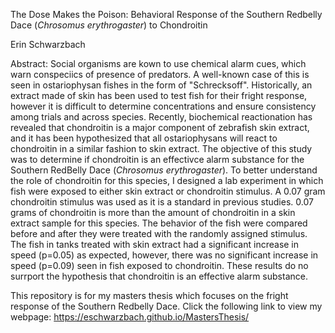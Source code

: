 The Dose Makes the Poison: Behavioral Response of the Southern Redbelly Dace (*Chrosomus erythrogaster*) to Chondroitin

Erin Schwarzbach

Abstract:
Social organisms are kown to use chemical alarm cues, which warn conspeciics of presence of predators. A well-known case of this is seen in ostariophysan fishes in the form of "Schrecksoff". Historically, an extract made of skin has been used to test fish for their fright response, however it is difficult to determine concentrations and ensure consistency among trials and across species. Recently, biochemical reactionation has revealed that chondroitin is a major component of zebrafish skin extract, and it has been hypothesized that all ostariophysans will react to chondroitin in a similar fashion to skin extract. The objective of this study was to determine if chondroitin is an effectivce alarm substance for the Southern RedBelly Dace (*Chrosomus erythrogaster*). To better understand the role of chondroitin for this species, I designed a lab experiment in which fish were exposed to either skin extract or chondroitin stimulus. A 0.07 gram chondroitin stimulus was used as it is a standard in previous studies. 0.07 grams of chondroitin is more than the amount of chondroitin in a skin extract sample for this species. The behavior of the fish were compared before and after they were treated with the randomly assigned stimulus. The fish in tanks treated with skin extract had a significant increase in speed (p=0.05) as expected, however, there was no significant increase in speed (p=0.09) seen in fish exposed to chondroitin. These results do no surrport the hypothesis that chondroitin is an effective alarm substance. 

This repository is for my masters thesis which focuses on the fright response of the Southern Redbelly Dace. Click the following link to view my webpage: https://eschwarzbach.github.io/MastersThesis/

